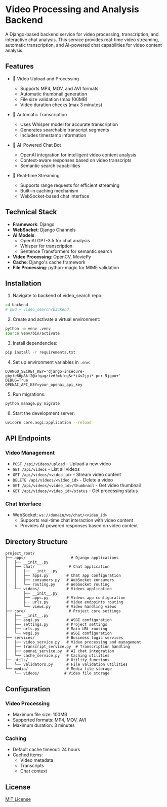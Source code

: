 # Video Processing and Analysis Backend

A Django-based backend service for video processing, transcription, and interactive chat analysis. This service provides real-time video streaming, automatic transcription, and AI-powered chat capabilities for video content analysis.

## Features

- 🎥 Video Upload and Processing
  - Supports MP4, MOV, and AVI formats
  - Automatic thumbnail generation
  - File size validation (max 100MB)
  - Video duration checks (max 3 minutes)

- 📝 Automatic Transcription
  - Uses Whisper model for accurate transcription
  - Generates searchable transcript segments
  - Includes timestamp information

- 🤖 AI-Powered Chat Bot
  - OpenAI integration for intelligent video content analysis
  - Context-aware responses based on video transcripts
  - Semantic search capabilities

- 🔄 Real-time Streaming
  - Supports range requests for efficient streaming
  - Built-in caching mechanism
  - WebSocket-based chat interface

## Technical Stack

- **Framework**: Django
- **WebSocket**: Django Channels
- **AI Models**:
  - OpenAI GPT-3.5 for chat analysis
  - Whisper for transcription
  - Sentence Transformers for semantic search
- **Video Processing**: OpenCV, MoviePy
- **Cache**: Django's cache framework
- **File Processing**: python-magic for MIME validation

## Installation

1. Navigate to backend of video_search repo:
```bash
cd backend
# pwd = video_search/backend
```

2. Create and activate a virtual environment:
```bash
python -m venv .venv
source venv/bin/activate
```

3. Install dependencies:
```bash
pip install -r requirements.txt
```

4. Set up environment variables in `.env`:
```env
DJANGO_SECRET_KEY='django-insecure-gby)e66p&k!2@u!qagztv#!mkfeg&r*i4v2jyi*-pnr-5jgoo+'
DEBUG=True
OPENAI_API_KEY=your_openai_api_key
```

5. Run migrations:
```bash
python manage.py migrate
```

6. Start the development server:
```bash
uvicorn core.asgi:application --reload
```

## API Endpoints

### Video Management
- `POST /api/videos/upload` - Upload a new video
- `GET /api/videos` - List all videos
- `GET /api/videos/<video_id>` - Stream video content
- `DELETE /api/videos/<video_id>` - Delete a video
- `GET /api/videos/<video_id>/thumbnail` - Get video thumbnail
- `GET /api/videos/<video_id>/status` - Get processing status

### Chat Interface
- WebSocket: `ws://domain/ws/chat/<video_id>`
  - Supports real-time chat interaction with video content
  - Provides AI-powered responses based on video context

## Directory Structure

```
project_root/
├── apps/                    # Django applications
│   ├── __init__.py
│   ├── chat/               # Chat application
│   │   ├── __init__.py
│   │   ├── apps.py        # Chat app configuration
│   │   ├── consumers.py   # WebSocket consumers
│   │   └── routing.py     # WebSocket routing
│   └── videos/            # Videos application
│       ├── __init__.py
│       ├── apps.py        # Videos app configuration
│       ├── urls.py        # Video endpoints routing
│       └── views.py       # Video handling views
├── core/                   # Project core settings
│   ├── __init__.py
│   ├── asgi.py            # ASGI configuration
│   ├── settings.py        # Project settings
│   ├── urls.py            # Main URL routing
│   └── wsgi.py            # WSGI configuration
├── services/              # Business logic services
│   ├── video_service.py   # Video processing and management
│   ├── transcript_service.py  # Transcription handling
│   ├── openai_service.py  # AI chat integration
│   └── cache_service.py   # Caching utilities
├── utils/                 # Utility functions
│   └── validators.py      # File validation utilities
└── media/                 # Media file storage
    └── videos/           # Video file storage
```

## Configuration

### Video Processing
- Maximum file size: 100MB
- Supported formats: MP4, MOV, AVI
- Maximum duration: 3 minutes

### Caching
- Default cache timeout: 24 hours
- Cached items:
  - Video metadata
  - Transcripts
  - Chat context


## License

[MIT License](LICENSE)
